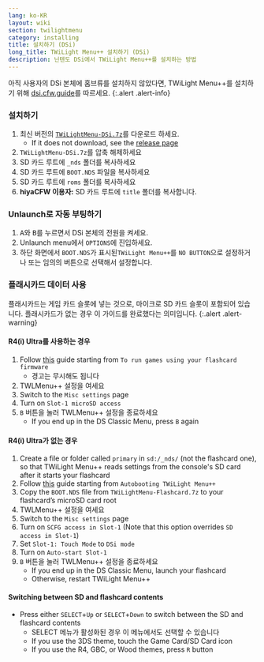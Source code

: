 ```yaml
---
lang: ko-KR
layout: wiki
section: twilightmenu
category: installing
title: 설치하기 (DSi)
long_title: TWiLight Menu++ 설치하기 (DSi)
description: 닌텐도 DSi에서 TWiLight Menu++를 설치하는 방법
---
```


아직 사용자의 DSi 본체에 홈브류를 설치하지 않았다면, TWiLight Menu++를 설치하기 위해 [dsi.cfw.guide](https://dsi.cfw.guide)를 따르세요.
{:.alert .alert-info}

### 설치하기
1. 최신 버전의 [`TWiLightMenu-DSi.7z`](https://github.com/DS-Homebrew/TWiLightMenu/releases/latest/download/TWiLightMenu-DSi.7z)를 다운로드 하세요.
   - If it does not download, see the [release page](https://github.com/DS-Homebrew/TWiLightMenu/releases/latest)
1. `TWiLightMenu-DSi.7z`를 압축 해제하세요
1. SD 카드 루트에 `_nds` 폴더를 복사하세요
1. SD 카드 루트에 `BOOT.NDS` 파일을 복사하세요
1. SD 카드 루트에 `roms` 폴더를 복사하세요
1. **hiyaCFW 이용자:** SD 카드 루트에 `title` 폴더를 복사합니다.

### Unlaunch로 자동 부팅하기
1. <kbd class="face">A</kbd>와 <kbd class="face">B</kbd>를 누르면서 DSi 본체의 전원을 켜세요.
1. Unlaunch menu에서 `OPTIONS`에 진입하세요.
1. 하단 화면에서 `BOOT.NDS`가 표시된`TWiLight Menu++`를 `NO BUTTON`으로 설정하거나 또는 임의의 버튼으로 선택해서 설정합니다.

### 플래시카드 데이터 사용

플래시카드는 게임 카드 슬롯에 넣는 것으로, 마이크로 SD 카드 슬롯이 포함되어 있습니다. 플래시카드가 없는 경우 이 가이드를 완료했다는 의미입니다.
{:.alert .alert-warning}

#### R4(i) Ultra를 사용하는 경우

1. Follow [this](installing-flashcard) guide starting from `To run games using your flashcard firmware`
     - 경고는 무시해도 됩니다
1. TWLMenu++ 설정을 여세요
1. Switch to the `Misc settings` page
1. Turn on `Slot-1 microSD access`
1. `B` 버튼을 눌러 TWLMenu++ 설정을 종료하세요
     - If you end up in the DS Classic Menu, press `B` again

#### R4(i) Ultra가 없는 경우

1. Create a file or folder called `primary` in `sd:/_nds/` (not the flashcard one), so that TWiLight Menu++ reads settings from the console's SD card after it starts your flashcard
1. Follow [this](installing-flashcard) guide starting from `Autobooting TWiLight Menu++`
1. Copy the `BOOT.NDS` file from `TWiLightMenu-Flashcard.7z` to your flashcard’s microSD card root
1. TWLMenu++ 설정을 여세요
1. Switch to the `Misc settings` page
1. Turn on `SCFG access in Slot-1` (Note that this option overrides `SD access in Slot-1`)
1. Set `Slot-1: Touch Mode` to `DSi mode`
1. Turn on `Auto-start Slot-1`
1. `B` 버튼을 눌러 TWLMenu++ 설정을 종료하세요
     - If you end up in the DS Classic Menu, launch your flashcard
     - Otherwise, restart TWiLight Menu++

#### Switching between SD and flashcard contents
- Press either `SELECT`+`Up` or `SELECT`+`Down` to switch between the SD and flashcard contents
     - SELECT 메뉴가 활성화된 경우 이 메뉴에서도 선택할 수 있습니다
     - If you use the 3DS theme, touch the Game Card/SD Card icon
     - If you use the R4, GBC, or Wood themes, press `R` button
